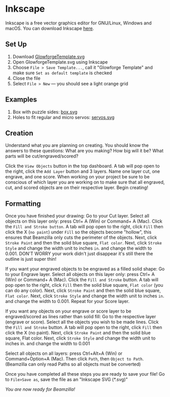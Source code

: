 # Inkscape
 
Inkscape is a free vector graphics editor for GNU/Linux, Windows and macOS. You can download Inkscape [here](https://inkscape.org/release/inkscape-1.2.2/).

<!-- A video tutorial can be found [here](https://drive.google.com/file/d/1h6DkFrqTs8azBbxr2fY-hahtvEaqBuQK/view?usp=drive_link), which you can follow as you read the instructions. -->


## Set Up

1. Download [GlowforgeTemplate.svg](cuts/GlowforgeTemplate.svg)
1. Open GlowforgeTemplate.svg using Inkscape
1. Choose `File > Save Template...`, call it "Glowforge Template" and make sure `Set as default template` is checked
1. Close the file
1. Select `File > New` — you should see a light orange grid

## Examples

1. Box with puzzle sides: [box.svg](cuts/box.svg)
1. Holes to fit regular and micro servos: [servos.svg](cuts/servos.svg)

## Creation

Understand what you are planning on creating. You should know the answers to these questions: What are you making? How big will it be? What parts will be cut/engraved/scored?

Click the `View Objects` button in the top dashboard. A tab will pop open to the right, click the `Add Layer` button and 3 layers. Name one layer cut, one engrave, and one score. When working on your project be sure to be conscious of which layer you are working on to make sure that all engraved, cut, and scored objects are on their respective layer.
Begin creating!

## Formatting
Once you have finished your drawing: Go to your Cut layer. Select all objects on this layer only: press Ctrl+ A (Win) or Command+ A (Mac). Click the `Fill and Stroke button`. A tab will pop open to the right, click `Fill` then click the X (`no paint`) under `Fill` so the objects become "hollow", this ensures that Beamzilla only cuts the perimeter of the objects. Next, click `Stroke Paint` and then the solid blue square, `Flat color`. Next, click `Stroke Style` and change the width unit to inches `in`. and change the width to 0.001. DON'T WORRY your work didn't just disappear it's still there the outline is just super thin!

If you want your engraved objects to be engraved as a filled solid shape: Go to your Engrave layer. Select all objects on this layer only: press Ctrl+ A (Win) or Command+ A (Mac). Click the `Fill and Stroke` button. A tab will pop open to the right, click `Fill` then the solid blue square, `Flat color` (you can do any color). Next, click `Stroke Paint` and then the solid blue square, `Flat color`. Next, click `Stroke Style` and change the width unit to inches `in`. and change the width to 0.001. Repeat for your Score layer.

If you want any objects on your engrave or score layer to be engraved/scored as lines rather than solid fill: Go to the respective layer (engrave or score). Select all the objects you wish to be made lines. Click the `Fill and Stroke` button. A tab will pop open to the right, click `Fill` then click the X (no paint). Next, click `Stroke Paint` and then the solid blue square, Flat color. Next, click `Stroke Style` and change the width unit to inches in. and change the width to 0.001

Select all objects on all layers: press Ctrl+Alt+A (Win) or Command+Option+A (Mac). Then click `Path`, then `Object to Path`. (Beamzilla can only read Paths so all objects must be converted)

Once you have completed all these steps you are ready to save your file! Go to `File>Save as`, save the file as an "Inkscape SVG (*.svg)"

_You are now ready for Beamzilla!_


